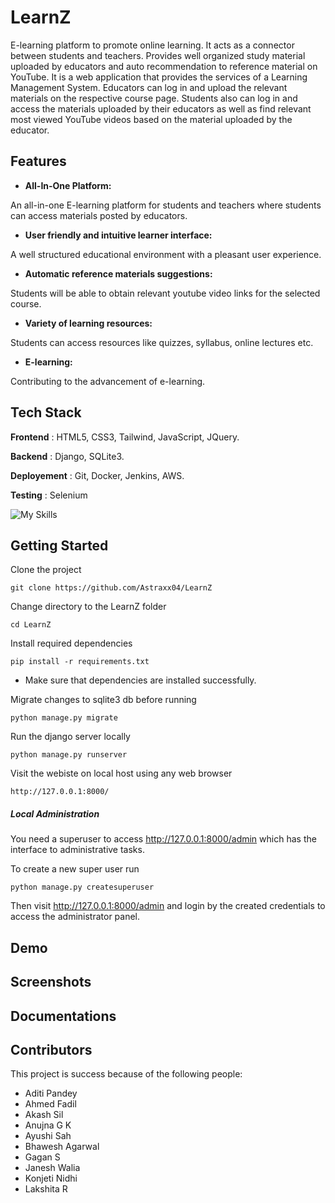 # LearnZ 
E-learning platform to promote online learning. It acts as a connector between students and teachers. Provides well organized study material uploaded by educators and auto recommendation to reference material on YouTube. It is a web application that provides the services of a Learning Management System. Educators can log in and upload the relevant materials on the respective course page. Students also can log in and access the materials uploaded by their educators as well as find relevant most viewed YouTube videos based on the material uploaded by the educator.

## Features

- <b>All-In-One Platform:</b> 


An all-in-one E-learning platform for students and teachers where students can access materials posted by educators.
- <b>User friendly and intuitive learner interface:</b> 


A well structured educational environment with a pleasant user experience. 
- <b>Automatic reference materials suggestions:</b> 


Students will be able to obtain relevant youtube video links for the selected course.
- <b>Variety of learning resources:</b> 


Students can access resources like quizzes, syllabus, online lectures etc.
- <b>E-learning:</b>


Contributing to the advancement of e-learning.

## Tech Stack

**Frontend** : HTML5, CSS3, Tailwind, JavaScript, JQuery.

**Backend** : Django, SQLite3.

**Deployement** : Git, Docker, Jenkins, AWS.

**Testing** : Selenium


![My Skills](https://skills.thijs.gg/icons?i=html,css,js,jquery,django,sqlite,git,docker,jenkins,aws,selenium&perline=3)

## Getting Started 

Clone the project

```
git clone https://github.com/Astraxx04/LearnZ
```

Change directory to the LearnZ folder

```
cd LearnZ
```

Install required dependencies 

```
pip install -r requirements.txt 
```
- Make sure that dependencies are installed successfully.

Migrate changes to sqlite3 db before running

```
python manage.py migrate
```

Run the django server locally

```
python manage.py runserver
```

Visit the webiste on local host using any web browser

```
http://127.0.0.1:8000/
```

##### Local Administration

You need a superuser to access http://127.0.0.1:8000/admin which has the interface to administrative tasks.

To create a new super user run

```
python manage.py createsuperuser
```

Then visit http://127.0.0.1:8000/admin and login by the created credentials to access the administrator panel.

## Demo

## Screenshots

## Documentations

## Contributors
This project is success because of the following people:

- Aditi Pandey
- Ahmed Fadil
- Akash Sil
- Anujna G K
- Ayushi Sah
- Bhawesh Agarwal
- Gagan S
- Janesh Walia
- Konjeti Nidhi
- Lakshita R
